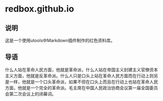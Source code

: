 # redbox.github.io

## 说明

这是一个使用utools中Markdown插件制作的红色资料库。

## 导语

什么人站在革命人民方面，他就是革命派，什么人站在帝国主义封建主义官僚资本主义方面，他就是反革命派。什么人只是口头上站在革命人民方面而在行动上则另是一样，他就是一个口头革命派，如果不但在口头上而且在行动上也站在革命人民方面，他就是一个完全的革命派。毛主席在中国人民政治协商会议第一届全国委员会第二次会议上的闭幕词。
